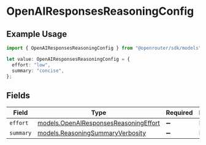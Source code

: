 # OpenAIResponsesReasoningConfig

## Example Usage

```typescript
import { OpenAIResponsesReasoningConfig } from "@openrouter/sdk/models";

let value: OpenAIResponsesReasoningConfig = {
  effort: "low",
  summary: "concise",
};
```

## Fields

| Field                                                                                | Type                                                                                 | Required                                                                             | Description                                                                          |
| ------------------------------------------------------------------------------------ | ------------------------------------------------------------------------------------ | ------------------------------------------------------------------------------------ | ------------------------------------------------------------------------------------ |
| `effort`                                                                             | [models.OpenAIResponsesReasoningEffort](../models/openairesponsesreasoningeffort.md) | :heavy_minus_sign:                                                                   | N/A                                                                                  |
| `summary`                                                                            | [models.ReasoningSummaryVerbosity](../models/reasoningsummaryverbosity.md)           | :heavy_minus_sign:                                                                   | N/A                                                                                  |